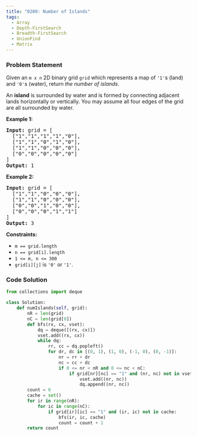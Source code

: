 ```yaml
---
title: "0200: Number of Islands"
tags:
  - Array
  - Depth-FirstSearch
  - Breadth-FirstSearch
  - UnionFind
  - Matrix
---
```

### Problem Statement

<p>Given an <code>m x n</code> 2D binary grid <code>grid</code> which represents a map of <code>&#39;1&#39;</code>s (land) and <code>&#39;0&#39;</code>s (water), return <em>the number of islands</em>.</p>

<p>An <strong>island</strong> is surrounded by water and is formed by connecting adjacent lands horizontally or vertically. You may assume all four edges of the grid are all surrounded by water.</p>


<p><strong class="example">Example 1:</strong></p>

<pre>
<strong>Input:</strong> grid = [
  [&quot;1&quot;,&quot;1&quot;,&quot;1&quot;,&quot;1&quot;,&quot;0&quot;],
  [&quot;1&quot;,&quot;1&quot;,&quot;0&quot;,&quot;1&quot;,&quot;0&quot;],
  [&quot;1&quot;,&quot;1&quot;,&quot;0&quot;,&quot;0&quot;,&quot;0&quot;],
  [&quot;0&quot;,&quot;0&quot;,&quot;0&quot;,&quot;0&quot;,&quot;0&quot;]
]
<strong>Output:</strong> 1
</pre>

<p><strong class="example">Example 2:</strong></p>

<pre>
<strong>Input:</strong> grid = [
  [&quot;1&quot;,&quot;1&quot;,&quot;0&quot;,&quot;0&quot;,&quot;0&quot;],
  [&quot;1&quot;,&quot;1&quot;,&quot;0&quot;,&quot;0&quot;,&quot;0&quot;],
  [&quot;0&quot;,&quot;0&quot;,&quot;1&quot;,&quot;0&quot;,&quot;0&quot;],
  [&quot;0&quot;,&quot;0&quot;,&quot;0&quot;,&quot;1&quot;,&quot;1&quot;]
]
<strong>Output:</strong> 3
</pre>


<p><strong>Constraints:</strong></p>

<ul>
	<li><code>m == grid.length</code></li>
	<li><code>n == grid[i].length</code></li>
	<li><code>1 &lt;= m, n &lt;= 300</code></li>
	<li><code>grid[i][j]</code> is <code>&#39;0&#39;</code> or <code>&#39;1&#39;</code>.</li>
</ul>


### Code Solution

```python
from collections import deque

class Solution:
    def numIslands(self, grid):
        nR = len(grid)
        nC = len(grid[0])
        def bfs(rx, cx, vset):
            dq = deque([(rx, cx)])
            vset.add((rx, cx))
            while dq:
                rr, cc = dq.popleft()
                for dr, dc in [(0, 1), (1, 0), (-1, 0), (0, -1)]:
                    nr = rr + dr
                    nc = cc + dc
                    if 0 <= nr < nR and 0 <= nc < nC:
                        if grid[nr][nc] == "1" and (nr, nc) not in vset:
                            vset.add((nr, nc))
                            dq.append((nr, nc))
        count = 0
        cache = set()
        for ir in range(nR):
            for ic in range(nC):
                if grid[ir][ic] == "1" and (ir, ic) not in cache:
                    bfs(ir, ic, cache)
                    count = count + 1
        return count
```
